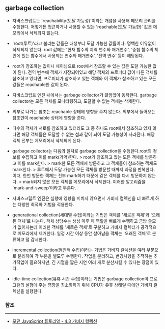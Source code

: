 ## garbage collection

- 자바스크립트는 'reachability(도달 가능성)'이라는 개념을 사용해 메모리 관리를 수행한다. 어떻게든 접근하거나 사용할 수 있는 'reachable(도달 가능한)' 값은 메모리에서 삭제되지 않는다.

- 'root(루트)'라고 불리는 값들은 태생부터 도달 가능한 값들이다. 명백한 이유없이 삭제되지 않는다. root 값에는 '현재 함수의 지역 변수와 매개변수', '중첩 함수의 체인에 있는 함수에서 사용되는 변수와 매개변수', '전역 변수' 등이 해당된다.

- root가 참조하는 값이나 체이닝으로 root에서 참조할 수 있는 값은 도달 가능한 값이 된다. 전역 변수에 객체가 저장되어있고 해당 객체의 프로퍼티 값이 다른 객체를 참조하고 있다면, 프로퍼티가 참조하고 있는 객체와 이 객체가 참조하고 있는 모든 값들은 reachable한 값이 된다.

- 자바스크립트 엔진 내에서는 garbage collector가 끊임없이 동작한다. garbage collector는 모든 객체를 모니터링하고, 도달할 수 없는 객체는 삭제한다.

- 외부로 나가는 참조는 reachable 상태에 영향을 주지 않는다. 외부에서 들어오는 참조만이 reachable 상태에 영향을 준다.

- 다수의 객체가 서로를 참조하고 있더라도 그 중 하나도 root에서 참조하고 있지 않다면 해당 객체들은 도달할 수 없는 섬과 같이 되어 도달 가능성이 사라진다. 해당 객체 전부는 메모리에서 삭제되게 된다.

- garbage collector는 다음의 절차로 garbage collection을 수행한다.root의 정보를 수집하고 이를 mark(기억)한다. > root가 참조하고 있는 모든 객체를 방문하고 이를 mark한다. > mark한 모든 객체에 방문하고 그 객체들이 참조하는 객체도 mark한다. > 루트에서 도달 가능한 모든 객체를 방문할 때까지 과정을 반복한다. 이때, 한번 방문한 객체는 전부 mark하기 때문에 같은 객체를 다시 방문하지 않는다. > mark되지 않은 모든 객체를 메모리에서 삭제한다. 이러한 알고리즘을 'mark-and-sweep'이라고 부른다.

- 자바스크립트 엔진은 실행에 영향을 미치지 않으면서 가비지 컬렉션을 더 빠르게 하는 다양한 최적화 기법을 적용한다. 

- generational collection(세대별 수집)이라는 기법은 객체를 '새로운 객체'와 '오래된 객체'로 나눈다. 객체 상당수는 생성 이후 제 역할을 빠르게 수행하고 금방 쓸모가 없어지는데 이러한 객체를 '새로운 객체'로 구분하고 가비지 컬렉터가 공격적으로 메모리에서 제거한다. 일정 시간 이상 동안 살아남을 객체는 '오래된 객체'로 분류하고 덜 감시한다.

- incremental collection(점진적 수집)이라는 기법은 가비지 컬렉션을 여러 부분으로 분리하여 각 부분을 별도루 수행한다. 작업을 분리하고, 변경사항을 추적하는 추가작업이 필요하지만, 긴 지열을 짧은 지연 여러 개로 분산시킬 수 있다는 장점이 있다.

- idle-time collection(유휴 시간 수집)이라는 기법은 garbage collection이 프로그램의 실행에 주는 영향을 최소화하기 위해 CPU가 유휴 상태일 때에만 가비지 컬렉션을 실행한다.

### 참조
---

- [모던 JavaScript 튜토리얼 - 4.3 가비지 컬렉션](https://ko.javascript.info/garbage-collection)